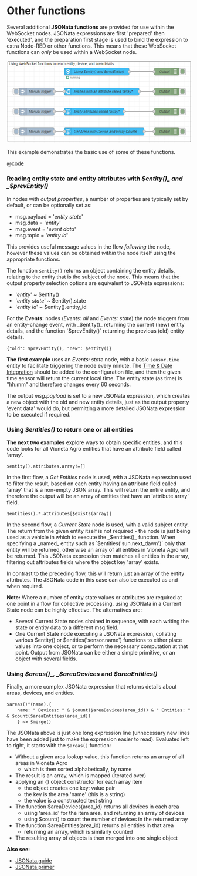 # Other functions

Several additional **JSONata functions** are provided for use within the WebSocket nodes. JSONata expressions are first 'prepared' then 'executed', and the preparation first stage is used to bind the expression to extra Node-RED or other functions. This means that these WebSocket functions can _only_ be used within a WebSocket node.

![screenshot](./images/jsonata_8_1.png)

This example demonstrates the basic use of some of these functions.

@[code](@examples/cookbook/jsonata-examples/ws-functions.json)

### Reading entity state and entity attributes with _$entity()_ and _$prevEntity()_

In nodes with _output properties_, a number of properties are typically set by default, or can be optionally set as:

- msg.payload = '_entity state_'
- msg.data = '_entity_'
- msg.event = '_event data_'
- msg.topic = '_entity id_'

This provides useful message values in the flow _following_ the node, however these values can be obtained _within_ the node itself using the appropriate functions.

The function `$entity()` returns an object containing the entity details, relating to the entity that is the subject of the node. This means that the output property selection options are equivalent to JSONata expressions:

- '_entity_' ~ $entity()
- '_entity state_' ~ $entity().state
- '_entity id_' ~ $entity().entity_id

For the **Events:** nodes (_Events: all_ and _Events: state_) the node triggers from an entity-change event, with _$entity()_ returning the current (new) entity details, and the function `$prevEntity()` returning the previous (old) entity details.

```
{"old": $prevEntity(), "new": $entity()}
```

**The first example** uses an _Events: state_ node, with a basic `sensor.time` entity to facilitate triggering the node every minute. The [Time & Date Integration](https://www.vioneta.com/integrations/time_date/) should be added to the configuration file, and then the given time sensor will return the current local time. The entity state (as time) is "hh:mm" and therefore changes every 60 seconds.

The output _msg.payload_ is set to a new JSONata expression, which creates a new object with the old and new entity details, just as the output property 'event data' would do, but permitting a more detailed JSONata expression to be executed if required.

### Using _$entities()_ to return one or all entities

**The next two examples** explore ways to obtain specific entities, and this code looks for all Vioneta Agro entities that have an attribute field called 'array'.

```
$entity().attributes.array!=[]
```

In the first flow, a _Get Entities_ node is used, with a JSONata expression used to filter the result, based on each entity having an attribute field called 'array' that is a non-empty JSON array. This will return the entire entity, and therefore the output will be an array of entities that have an 'attribute.array' field.

```
$entities().*.attributes[$exists(array)]
```

In the second flow, a _Current State_ node is used, with a valid subject entity. The return from the given entity itself is not required - the node is just being used as a vehicle in which to execute the _$entities()_ function. When specifying a _named_ entity such as `$entities('sun.next_dawn')` only that entity will be returned, otherwise an array of all entities in Vioneta Agro will be returned. This JSONata expression then matches all entities in the array, filtering out attributes fields where the object key 'array' exists.

In contrast to the preceding flow, this will return just an array of the entity attributes. The JSONata code in this case can also be executed as and when required.

**Note:** Where a number of entity state values or attributes are required at one point in a flow for collective processing, using JSONata in a Current State node can be highly effective. The alternatives are:

- Several Current State nodes chained in sequence, with each writing the state or entity data to a different msg.field.
- One Current State node executing a JSONata expression, collating various $entity() or $entities('sensor.name') functions to either place values into one object, or to perform the necessary computation at that point. Output from JSONata can be either a simple primitive, or an object with several fields.

### Using _$areas()_, _$areaDevices_ and _$areaEntities()_

Finally, a more complex JSONata expression that returns details about areas, devices, and entities.

```
$areas()^(name).{
    name: " Devices: " & $count($areaDevices(area_id)) & " Entities: " & $count($areaEntities(area_id))
    } ~> $merge()
```

The JSONata above is just one long expression line (unnecessary new lines have been added just to make the expression easier to read). Evaluated left to right, it starts with the `$areas()` function:

- Without a given area lookup value, this function returns an array of all areas in Vioneta Agro
  - which is then sorted alphabetically, by name
- The result is an array, which is mapped (iterated over)
- applying an {} object constructor for each array item
  - the object creates one key: value pair
  - the key is the area 'name' (this is a string)
  - the value is a constructed text string
- The function $areaDevices(area_id) returns all devices in each area
  - using 'area_id' for the item area, and returning an array of devices
  - using $count() to count the number of devices in the returned array
- The function $areaEntities(area_id) returns all entities in that area
  - returning an array, which is similarly counted
- The resulting array of objects is then merged into one single object

**Also see:**

- [JSONata guide](../../guide/jsonata/)
- [JSONata primer](../../guide/jsonata/jsonata-primer.md)
